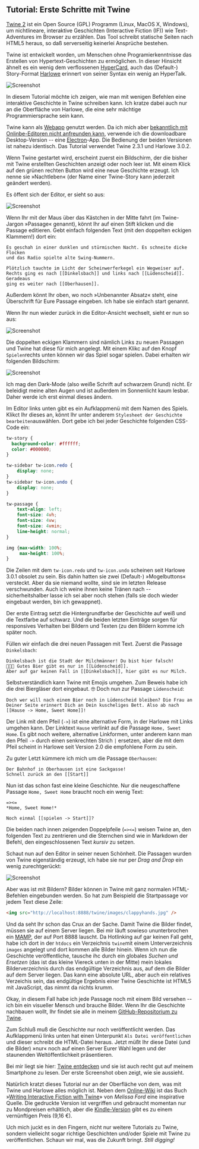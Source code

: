 ## Tutorial: Erste Schritte mit Twine

[Twine 2](http://cognitiones.kantel-chaos-team.de/multimedia/spieleprogrammierung/twine2.html) ist ein Open Source (GPL) Programm (Linux, MacOS X, Windows), um nichtlineare, interaktive Geschichten (Interactive Fiction (IF)) wie Text-Adventures im Browser zu erzählen. Das Tool schreibt statische Seiten nach HTML5 heraus, so daß serverseitig keinerlei Ansprüche bestehen.

Twine ist entwickelt worden, um Menschen ohne Programierkenntnisse das Erstellen von Hypertext-Geschichten zu ermöglichen. In dieser Hinsicht ähnelt es ein wenig dem verflossenen [HyperCard](http://cognitiones.kantel-chaos-team.de/programmierung/hypercard.html), auch das (Default-) Story-Format [Harlowe](https://twine2.neocities.org/) erinnert von seiner Syntax ein wenig an HyperTalk.

![Screenshot](images/twineentdecken.jpg)

In diesem Tutorial möchte ich zeigen, wie man mit wenigen Befehlen eine interaktive Geschichte in Twine schreiben kann. Ich kratze dabei auch nur an die Oberfläche von Harlowe, die eine sehr mächtige Programmiersprache sein kann.

Twine kann als [Webapp](http://twinery.org/2/#!/stories) genutzt werden. Da ich mich aber [bekanntlich mit Onlinbe-Editoren nicht anfreunden kann](http://blog.schockwellenreiter.de/2019/08/2019081901.html), verwende ich die downloadbare Desktop-Version -- eine [Electron](http://cognitiones.kantel-chaos-team.de/webworking/frameworks/electron.html)-App. Die Bedienung der beiden Versionen ist nahezu identisch. Das Tutorial verwendet Twine 2.3.1 und Harlowe 3.0.2.

Wenn Twine gestartet wird, erscheint zuerst ein Bildschirm, der die bisher mit Twine erstellten Geschichten anzeigt oder noch leer ist. Mit einem Klick auf den grünen rechten Button wird eine neue Geschichte erzeugt. Ich nenne sie »Nachtleben« (der Name einer Twine-Story kann jederzeit geändert werden).

Es öffent sich der Editor, er sieht so aus:

![Screenshot](images/nachtleben01.jpg)

Wenn Ihr mit der Maus über das Kästchen in der Mitte fahrt (im Twine-Jargon »Passage« genannt), könnt Ihr auf einen Stift klicken und die Passage editieren. Gebt einfach folgenden Text (mit den doppelten eckigen Klammern!) dort ein:

~~~
Es geschah in einer dunklen und stürmischen Nacht. Es schneite dicke Flocken
und das Radio spielte alte Swing-Nummern.

Plötzlich tauchte im Licht der Scheinwerferkegel ein Wegweiser auf.
Rechts ging es nach [[Dinkelsbach]] und links nach [[Lüdenscheid]]. Geradeaus
ging es weiter nach [[Oberhausen]].
~~~

Außerdem könnt Ihr oben, wo noch »Unbenannter Absatz« steht, eine Überschrift für Eure Passage eingeben. Ich habe sie einfach start genannt.

Wenn Ihr nun wieder zurück in die Editor-Ansicht wechselt, sieht er nun so aus:

![Screenshot](images/nachtleben02.jpg)

Die doppelten eckigen Klammern sind nämlich Links zu neuen Passagen und Twine hat diese für mich angelegt. Mit einem Klikc auf den Knopf `Spielen`rechts unten können wir das Spiel sogar spielen. Dabei erhalten wir folgenden Bildschirm:

![Screenshot](images/nachtleben03.jpg)

Ich mag den Dark-Mode (also weiße Schrift auf schwarzem Grund) nicht. Er beleidigt meine alten Augen und ist außerdem im Sonnenlicht kaum lesbar. Daher werde ich erst einmal dieses ändern.

Im Editor links unten gibt es ein Aufklappmenü mit dem Namen des Spiels. Klikct Ihr dieses an, könnt Ihr unter anderem `Stylesheet der Geschichte bearbeiten`auswählen. Dort gebe ich bei jeder Geschichte folgenden CSS-Code ein:

~~~css
tw-story {
  background-color: #ffffff;
  color: #000000;
}

tw-sidebar tw-icon.redo {
	display: none;
}
tw-sidebar tw-icon.undo {
	display: none;
}

tw-passage {
	text-align: left; 
	font-size: 4vh;
	font-size: 4vw;
	font-size: 4vmin;
	line-height: normal;
}

img {max-width: 100%;
     max-height: 100%;
}
~~~

Die Zeilen mit dem `tw-icon.redo` und `tw-icon.undo` scheinen seit Harlowe 3.0.1 obsolet zu sein. Bis dahin hatten sie zwei (Default-) »Mogelbuttons« versteckt. Aber da sie niemand wollte, sind sie im letzten Release verschwunden. Auch ich weine ihnen keine Tränen nach -- sicherheitshalber lasse ich sei aber noch stehen (falls sie doch wieder eingebaut werden, bin ich gewappnet).

Der erste Eintrag setzt die Hintergrundfarbe der Geschichte auf weiß und die Textfarbe auf schwarz. Und die beiden letzten Einträge sorgen für responsives Verhalten bei Bildern und Texten (zu den Bildern komme ich später noch.

Füllen wir einfach die drei neuen Passagen mit Text. Zuerst die Passage `Dinkelsbach`:

~~~
Dinkelsbach ist die Stadt der Milchmänner! Du bist hier falsch!
🍺🍺🍺 Gutes Bier gibt es nur in [[Lüdenscheid]].
Aber auf gar keinen Fall in [[Dinkelsbach]], hier gibt es nur Milch.
~~~

Selbstverständlich kann Twine mit Emojis umgehen. Zum Beweis habe ich die drei Biergläser dort eingebaut. 🤓 Doch nun zur Passage `Lüdenscheid`:

~~~
Doch wer will nach einem Bier noch in Lüdenscheid bleiben? Die Frau an Deiner Seite erinnert Dich an Dein kuscheliges Bett. Also ab nach [[Hause -> Home, Sweet Home]]!
~~~

Der Link mit dem Pfeil (`->`) ist eine alternative Form, in der Harlowe mit Links umgehen kann. Der Linktext `Hause` verlinkt auf die Passage `Home, Sweet Home`. Es gibt noch weitere, alternative Linkformen, unter anderem kann man den Pfeil `->` durch einen senkrechten Strich `|` ersetzen, aber die mit dem Pfeil scheint in Harlowe seit Version 2.0 die empfohlene Form zu sein.

Zu guter Letzt kümmere ich mich um die Passage `Oberhausen`:

~~~
Der Bahnhof in Oberhausen ist eine Sackgasse!
Schnell zurück an den [[Start]]
~~~

Nun ist das schon fast eine kleine Geschichte. Nur die neugeschaffene Passage `Home, Sweet Home` braucht noch ein wenig Text:

~~~
=><=
*Home, Sweet Home!*

Noch einmal [[spielen -> Start]]?
~~~

Die beiden nach innen zeigenden Doppelpfeile (`=><=`) weisen Twine an, den folgenden Text zu zentrieren und die Sternchen sind wie in Markdown der Befehl, den eingeschlossenen Text *kursiv* zu setzen.

Schaut nun auf den Editor in seiner neuen Schönheit. Die Passagen wurden von Twine eigenständig erzeugt, ich habe sie nur per *Drag and Drop* ein wenig zurechtgerückt:

![Screenshot](images/nachtleben04.jpg)

Aber was ist mit Bildern? Bilder können in Twine mit ganz normalen HTML-Befehlen eingebunden werden. So hat zum Beispield die Startpassage vor jedem Text diese Zeile:

~~~html
<img src="http://localhost:8888/twine/images/clappyhands.jpg" />
~~~

Und da seht Ihr schon das Crux an der Sache. Damit Twine die Bilder findet, müssen sie auf einem Server liegen. Bei mir läuft sowieso ununterbrochen ein [MAMP](http://cognitiones.kantel-chaos-team.de/webworking/mamp.html), der auf Port 8888 lauscht. Da Hotlinking auf gar keinen Fall geht, habe ich dort in der `htdocs` ein Verzeichnis `twine`mit einem Unterverzeichnis `images` angelegt und dort kommen alle Bilder hinein. Wenn ich nun die Geschichte veröffentliche, tausche ihc durch ein globales *Suchen und Ersetzen* (das ist das kleine Viereck unten in der Mitte) mein lokales Bilderverzeichnis durch das endgültige Verzeichnis aus, auf dem die Bilder auf dem Server liegen. Das kann eine absolute URL, aber auch ein relatives Verzeichis sein, das endgültige Ergebnis einer Twine Geschichte ist HTML5 mit JavaScript, das nimmt da nichts krumm.

Okay, in diesem Fall habe ich jede Passage noch mit einem Bild versehen -- ich bin ein visueller Mensch und brauche Bilder. Wenn Ihr die Geschichte nachbauen wollt, Ihr findet sie alle in meinem [GitHub-Repositorium zu Twine](https://github.com/kantel/twine-entdecken).

Zum Schluß muß die Geschichte nur noch veröffentlicht werden. Das Aufklappmenü links unten hat einen Unterpunkt `Als Datei veröffentlichen` und dieser schreibt die HTML-Datei heraus. Jetzt müßt Ihr diese Datei (und die Bilder) »nur« noch auf einen Server Eurer Wahl legen und der staunenden Weltöffentlichkeit präsentieren.

Bei mir liegt sie hier: [Twine entdecken](http://blog.schockwellenreiter.de/gems/twine-entdecken/) und sie ist auch recht gut auf meinem Smartphone zu lesen. Der erste Screenshot oben zeigt, wie sie aussieht.

Natürlich kratzt dieses Tutorial nur an der Oberfläche von dem, was mit Twine und Harlowe alles möglich ist. Neben dem [Online-Wiki](http://twinery.org/wiki/) ist das Buch »[Writing Interactive Fiction with Twine][a1]» von *Melissa Ford* eine inspirative Quelle. Die gedruckte Version ist vergriffen und gebraucht momentan nur zu Mondpreisen erhältlich, aber die [Kindle-Version][a2] gibt es zu einem vernünftigen Preis (9,16&nbsp;€).

[a1]: https://www.amazon.de/Writing-Interactive-Fiction-Twine-Melissa/dp/0789756641/ref=as_li_ss_tl?_encoding=UTF8&qid=1566754634&sr=8-1&linkCode=ll1&tag=derschockwell-21&linkId=e6107a4df5fa296f4b08423aa12a34f0&language=de_DE

[a2]: https://www.amazon.de/Writing-Interactive-Fiction-Twine-English-ebook/dp/B01ERR2TN2/ref=as_li_ss_tl?_encoding=UTF8&qid=1566754634&sr=8-1&linkCode=ll1&tag=derschockwell-21&linkId=d5dd114a5f74fe977caa48eb1a07c46d&language=de_DE

Uch mich juckt es in den Fingern, nicht nur weitere Tutorials zu Twine, sondern vielleicht sogar richtige Geschichten und/oder Spiele mit Twine zu veröffentlichen. Schaun wir mal, was die Zukunft bringt. *Still digging!*
